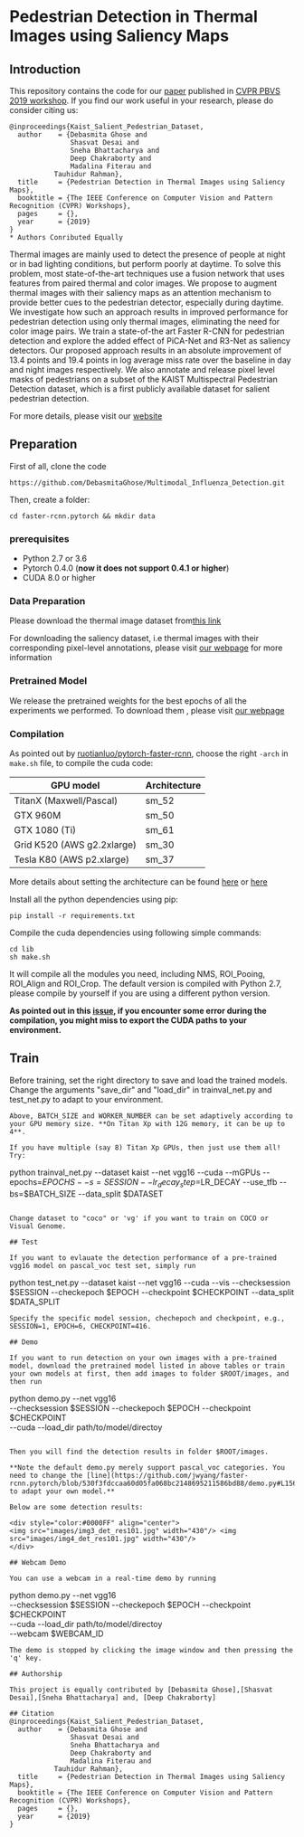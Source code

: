 # Pedestrian Detection in Thermal Images using Saliency Maps

## Introduction
This repository contains the code for our [paper](https://arxiv.org/abs/1904.06859) published in [CVPR PBVS 2019 workshop](http://vcipl-okstate.org/pbvs/19/).
If you find our work useful in your research, please do consider citing us:

```
@inproceedings{Kaist_Salient_Pedestrian_Dataset,
  author    = {Debasmita Ghose and
               Shasvat Desai and
               Sneha Bhattacharya and
               Deep Chakraborty and
               Madalina Fiterau and
	       Tauhidur Rahman},
  title     = {Pedestrian Detection in Thermal Images using Saliency Maps},
  booktitle = {The IEEE Conference on Computer Vision and Pattern Recognition (CVPR) Workshops},
  pages     = {},
  year      = {2019}
}
* Authors Conributed Equally
```
Thermal images are mainly used to detect the presence of people at night or in bad lighting conditions, but perform poorly at daytime. To solve this problem, most state-of-the-art techniques use a fusion network that uses features from paired thermal and color images. We propose to augment thermal images with their saliency maps as an attention mechanism to provide better cues to the pedestrian detector, especially during daytime. We investigate how such an approach results in improved performance for pedestrian detection using only thermal images, eliminating the need for color image pairs. We train a state-of-the art Faster R-CNN for pedestrian detection and explore the added effect of PiCA-Net and R3-Net as saliency detectors. Our proposed approach results in an absolute improvement of 13.4 points and 19.4 points in log average miss rate over the baseline in day and night images respectively. We also annotate and release pixel level masks of pedestrians on a subset of the KAIST Multispectral Pedestrian Detection dataset, which is a first publicly available dataset for salient pedestrian detection.

For more details, please visit our [website](https://information-fusion-lab-umass.github.io/Salient-Pedestrian-Detection/)



## Preparation


First of all, clone the code
```
https://github.com/DebasmitaGhose/Multimodal_Influenza_Detection.git
```

Then, create a folder:
```
cd faster-rcnn.pytorch && mkdir data
```

### prerequisites

* Python 2.7 or 3.6
* Pytorch 0.4.0 (**now it does not support 0.4.1 or higher**)
* CUDA 8.0 or higher

### Data Preparation

Please download the thermal image dataset from[this link](https://sites.google.com/site/pedestrianbenchmark/)

For downloading the saliency dataset, i.e thermal images with their corresponding pixel-level annotations, please visit [our webpage](https://information-fusion-lab-umass.github.io/Salient-Pedestrian-Detection/) for more information

### Pretrained Model

We release the pretrained weights for the best epochs of all the experiments we performed. To download them , please visit [our webpage](https://information-fusion-lab-umass.github.io/Salient-Pedestrian-Detection/)

### Compilation

As pointed out by [ruotianluo/pytorch-faster-rcnn](https://github.com/ruotianluo/pytorch-faster-rcnn), choose the right `-arch` in `make.sh` file, to compile the cuda code:

  | GPU model  | Architecture |
  | ------------- | ------------- |
  | TitanX (Maxwell/Pascal) | sm_52 |
  | GTX 960M | sm_50 |
  | GTX 1080 (Ti) | sm_61 |
  | Grid K520 (AWS g2.2xlarge) | sm_30 |
  | Tesla K80 (AWS p2.xlarge) | sm_37 |

More details about setting the architecture can be found [here](https://developer.nvidia.com/cuda-gpus) or [here](http://arnon.dk/matching-sm-architectures-arch-and-gencode-for-various-nvidia-cards/)

Install all the python dependencies using pip:
```
pip install -r requirements.txt
```

Compile the cuda dependencies using following simple commands:

```
cd lib
sh make.sh
```

It will compile all the modules you need, including NMS, ROI_Pooing, ROI_Align and ROI_Crop. The default version is compiled with Python 2.7, please compile by yourself if you are using a different python version.

**As pointed out in this [issue](https://github.com/jwyang/faster-rcnn.pytorch/issues/16), if you encounter some error during the compilation, you might miss to export the CUDA paths to your environment.**

## Train

Before training, set the right directory to save and load the trained models. Change the arguments "save_dir" and "load_dir" in trainval_net.py and test_net.py to adapt to your environment.

```
Above, BATCH_SIZE and WORKER_NUMBER can be set adaptively according to your GPU memory size. **On Titan Xp with 12G memory, it can be up to 4**.

If you have multiple (say 8) Titan Xp GPUs, then just use them all! Try:
```
python trainval_net.py --dataset kaist --net vgg16 --cuda --mGPUs --epochs=$EPOCHS
--s=SESSION --lr_decay_step=$LR_DECAY --use_tfb --bs=$BATCH_SIZE  --data_split $DATASET
```

Change dataset to "coco" or 'vg' if you want to train on COCO or Visual Genome.

## Test

If you want to evlauate the detection performance of a pre-trained vgg16 model on pascal_voc test set, simply run
```
python test_net.py --dataset kaist --net vgg16 --cuda  --vis 
--checksession $SESSION --checkepoch $EPOCH  --checkpoint $CHECKPOINT  --data_split $DATA_SPLIT

```
Specify the specific model session, chechepoch and checkpoint, e.g., SESSION=1, EPOCH=6, CHECKPOINT=416.

## Demo

If you want to run detection on your own images with a pre-trained model, download the pretrained model listed in above tables or train your own models at first, then add images to folder $ROOT/images, and then run
```
python demo.py --net vgg16 \
               --checksession $SESSION --checkepoch $EPOCH --checkpoint $CHECKPOINT \
               --cuda --load_dir path/to/model/directoy
```

Then you will find the detection results in folder $ROOT/images.

**Note the default demo.py merely support pascal_voc categories. You need to change the [line](https://github.com/jwyang/faster-rcnn.pytorch/blob/530f3fdccaa60d05fa068bc2148695211586bd88/demo.py#L156) to adapt your own model.**

Below are some detection results:

<div style="color:#0000FF" align="center">
<img src="images/img3_det_res101.jpg" width="430"/> <img src="images/img4_det_res101.jpg" width="430"/>
</div>

## Webcam Demo

You can use a webcam in a real-time demo by running
```
python demo.py --net vgg16 \
               --checksession $SESSION --checkepoch $EPOCH --checkpoint $CHECKPOINT \
               --cuda --load_dir path/to/model/directoy \
               --webcam $WEBCAM_ID
```
The demo is stopped by clicking the image window and then pressing the 'q' key.

## Authorship

This project is equally contributed by [Debasmita Ghose],[Shasvat Desai],[Sneha Bhattacharya] and, [Deep Chakraborty]

## Citation
@inproceedings{Kaist_Salient_Pedestrian_Dataset,
  author    = {Debasmita Ghose and
               Shasvat Desai and
               Sneha Bhattacharya and
               Deep Chakraborty and
               Madalina Fiterau and
	       Tauhidur Rahman},
  title     = {Pedestrian Detection in Thermal Images using Saliency Maps},
  booktitle = {The IEEE Conference on Computer Vision and Pattern Recognition (CVPR) Workshops},
  pages     = {},
  year      = {2019}
}
